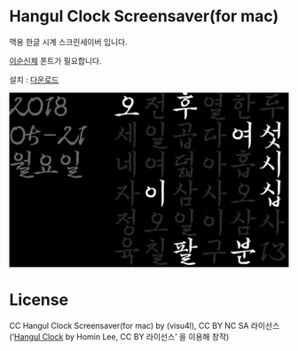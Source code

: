 # Hangul Clock Screensaver(for mac)


맥용 한글 시계 스크린세이버 입니다.


[이순신체](http://www.asan.go.kr/font) 폰트가 필요합니다.

설치 : [다운로드](https://github.com/visu4l/Hangul-Clock-Screensaver-for-mac/releases/download/v1/ScreenHangulClock.saver.zip)

![capture](screen.png)


# License

CC Hangul Clock Screensaver(for mac) by (visu4l), CC BY NC SA 라이선스 (‘[Hangul Clock](https://github.com/suapapa/HangulClock) by Homin Lee, CC BY 라이선스’ 을 이용해 창작)


